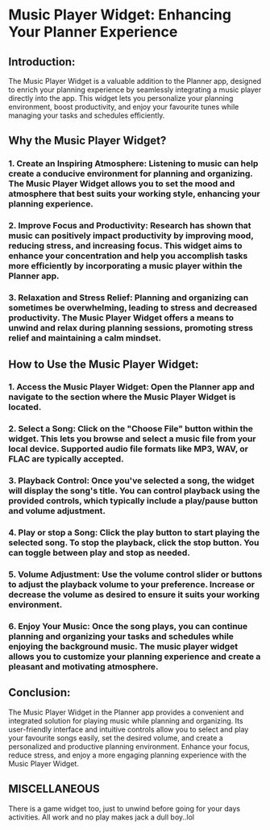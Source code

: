 # Music Player Widget: Enhancing Your Planner Experience #

## Introduction:
The Music Player Widget is a valuable addition to the Planner app, designed to enrich your planning experience by seamlessly integrating a music player directly into the app. This widget lets you personalize your planning environment, boost productivity, and enjoy your favourite tunes while managing your tasks and schedules efficiently.

## Why the Music Player Widget?
###  1.  Create an Inspiring Atmosphere:  Listening to music can help create a conducive environment for planning and organizing. The Music Player Widget allows you to set the mood and atmosphere that best suits your working style, enhancing your planning experience.

###  2.  Improve Focus and Productivity:  Research has shown that music can positively impact productivity by improving mood, reducing stress, and increasing focus. This widget aims to enhance your concentration and help you accomplish tasks more efficiently by incorporating a music player within the Planner app.

###  3.  Relaxation and Stress Relief:  Planning and organizing can sometimes be overwhelming, leading to stress and decreased productivity. The Music Player Widget offers a means to unwind and relax during planning sessions, promoting stress relief and maintaining a calm mindset.

##  How to Use the Music Player Widget:
###  1.  Access the Music Player Widget:  Open the Planner app and navigate to the section where the Music Player Widget is located.

###  2.  Select a Song:  Click on the "Choose File" button within the widget. This lets you browse and select a music file from your local device. Supported audio file formats like MP3, WAV, or FLAC are typically accepted.

###  3.  Playback Control:  Once you've selected a song, the widget will display the song's title. You can control playback using the provided controls, which typically include a play/pause button and volume adjustment.

###  4.  Play or stop a Song:  Click the play button to start playing the selected song. To stop the playback, click the stop button. You can toggle between play and stop as needed.

###  5.  Volume Adjustment:  Use the volume control slider or buttons to adjust the playback volume to your preference. Increase or decrease the volume as desired to ensure it suits your working environment.

###  6.  Enjoy Your Music:  Once the song plays, you can continue planning and organizing your tasks and schedules while enjoying the background music. The music player widget allows you to customize your planning experience and create a pleasant and motivating atmosphere.

##  Conclusion:
The Music Player Widget in the Planner app provides a convenient and integrated solution for playing music while planning and organizing. Its user-friendly interface and intuitive controls allow you to select and play your favourite songs easily, set the desired volume, and create a personalized and productive planning environment. Enhance your focus, reduce stress, and enjoy a more engaging planning experience with the Music Player Widget.

## MISCELLANEOUS
There is a game widget too, just to unwind before going for your days activities. All work and no play makes jack a dull boy..lol
